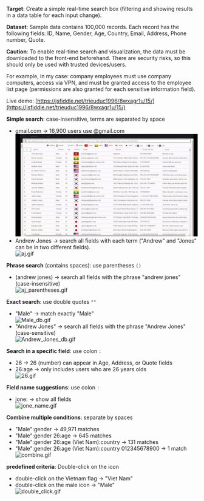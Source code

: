 <b>Target</b>: Create a simple real-time search box (filtering and showing results in a data table for each input change).

<b>Dataset</b>: Sample data contains 100,000 records. Each record has the following fields: ID, Name, Gender, Age, Country, Email, Address, Phone number, Quote.

<b>Caution</b>: To enable real-time search and visualization, the data must be downloaded to the front-end beforehand. There are security risks, so this should only be used with trusted devices/users.

For example, in my case: company employees must use company computers, access via VPN, and must be granted access to the employee list page (permissions are also granted for each sensitive information field).

Live demo: [https://jsfiddle.net/trieuduc1996/8wxagr1u/15/](https://jsfiddle.net/trieuduc1996/8wxagr1u/15/)

<b>Simple search</b>: case-insensitive, terms are separated by space
- gmail.com -> 16,900 users use @gmail.com
<br>![gmail.gif](https://raw.githubusercontent.com/ducbet/cheetahGridDemo/update_readme/readme_resources/gmail.gif)
- Andrew Jones -> search all fields with each term ("Andrew" and "Jones" can be in two different fields).
<br>![aj.gif](https://raw.githubusercontent.com/ducbet/cheetahGridDemo/update_readme/readme_resources/aj.gif)

<b>Phrase search</b> (contains spaces): use parentheses `()`
- (andrew jones) -> search all fields with the phrase "andrew jones" (case-insensitive)
<br>![aj_parentheses.gif](https://raw.githubusercontent.com/ducbet/cheetahGridDemo/update_readme/readme_resources/aj_parentheses.gif)

<b>Exact search</b>: use double quotes `""`
- "Male" -> match exactly "Male"
<br>![Male_db.gif](https://raw.githubusercontent.com/ducbet/cheetahGridDemo/update_readme/readme_resources/Male_db.gif)
- "Andrew Jones" -> search all fields with the phrase "Andrew Jones" (case-sensitive)
<br>![Andrew_Jones_db.gif](https://raw.githubusercontent.com/ducbet/cheetahGridDemo/update_readme/readme_resources/Andrew_Jones_db.gif)

<b>Search in a specific field</b>: use colon `:`
- 26 -> 26 (number) can appear in Age, Address, or Quote fields
- 26:age -> only includes users who are 26 years olds
<br>![26.gif](https://raw.githubusercontent.com/ducbet/cheetahGridDemo/update_readme/readme_resources/26.gif)

<b>Field name suggestions</b>: use colon `:`
- jone: -> show all fields
<br>![jone_name.gif](https://raw.githubusercontent.com/ducbet/cheetahGridDemo/update_readme/readme_resources/jone_name.gif)

<b>Combine multiple conditions</b>: separate by spaces
- "Male":gender -> 49,971 matches
- "Male":gender 26:age -> 645 matches
- "Male":gender 26:age (Viet Nam):country -> 131 matches
- "Male":gender 26:age (Viet Nam):country 012345678900 -> 1 match
<br>![combine.gif](https://raw.githubusercontent.com/ducbet/cheetahGridDemo/update_readme/readme_resources/combine.gif)

<b>predefined criteria</b>: Double-click on the icon
- double-click on the Vietnam flag -> "Viet Nam"
- double-click on the male icon -> "Male"
<br>![double_click.gif](https://raw.githubusercontent.com/ducbet/cheetahGridDemo/update_readme/readme_resources/double_click.gif)
